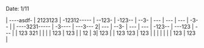 Date: 1/11

| ----asdf- | 2123123 | -12312----- | --123- | -123-- | --3- | --- | --- | --- | -3-- |
| ----3231----- | -3---- | ---3--- 2| --- | --3- | --- | --- | -123-- | ---123 | --- |
|   123      321  |       |        |     |   123  | 123    |     |    12 |     3|  123   |
|     123    123  |   123    |        |     |     |     |     |     | 123    |   123  |